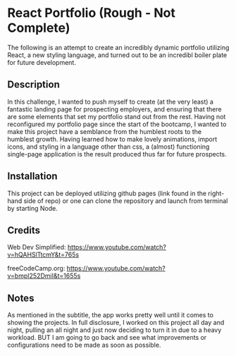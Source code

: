 # React Portfolio (Rough - Not Complete)
The following is an attempt to create an incredibly dynamic portfolio utilizing React, a new styling language, and turned out to be an incredibl boiler plate for future development.

## Description

In this challenge, I wanted to push myself to create (at the very least) a fantastic landing page for prospecting employers, and ensuring that there are some elements that set my portfolio stand out from the rest. Having not reconfigured my portfolio page since the start of the bootcamp, I wanted to make this project have a semblance from the humblest roots to the humblest growth. Having learned how to make lovely animations, import icons, and styling in a language other than css, a (almost) functioning single-page application is the result produced thus far for future prospects.

## Installation

This project can be deployed utilizing github pages (link found in the right-hand side of repo) or one can clone the repository and launch from terminal by starting Node.



## Credits

Web Dev Simplified:
https://www.youtube.com/watch?v=hQAHSlTtcmY&t=765s

freeCodeCamp.org:
https://www.youtube.com/watch?v=bmpI252DmiI&t=1655s

## Notes

As mentioned in the subtitle, the app works pretty well until it comes to showing the projects. In full disclosure, I worked on this project all day and night, pulling an all night and just now deciding to turn it in due to a heavy workload. BUT I am going to go back and see what improvements or configurations need to be made as soon as possible.